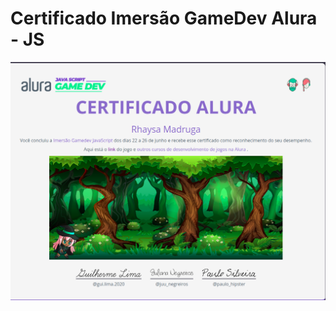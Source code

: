 # Certificado Imersão GameDev Alura - JS
![certificado_alura](https://raw.githubusercontent.com/rlmadruga/certificado-imersao-alura-gamedev/master/CertificadoAlura.png)
